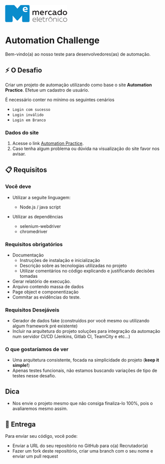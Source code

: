 <img src="me.svg" width="200" alt="ME">

# Automation Challenge

Bem-vindo(a) ao nosso teste para desenvolvedores(as) de automação.

## :zap: O Desafio
Criar um projeto de automação utilizando como base o site **Automation Practice**.
Efetue um cadastro de usuário.

É necessário conter no mínimo os seguintes cenários

* `Login com sucesso`
* `Login inválido`
* `Login em Branco`

### Dados do site

1. Acesse o link [Automation Practice](http://automationpractice.com/index.php).
2. Caso tenha algum problema ou dúvida na visualização do site favor nos avisar.

## :clipboard: Requisitos

### Você deve
* Utilizar a seguite linguagem:
  * Node.js / java script

* Utilizar as dependências
  * selenium-webdriver
  * chromedriver

### Requisitos obrigatórios
* Documentação
  * Instruções de instalação e inicialização
  * Descrição sobre as tecnologias utilizadas no projeto
  * Utilizar comentários no código explicando e justificando decisões tomadas
* Gerar relatório de execução.
* Arquivo contendo massa de dados
* Page object e componentização
* Commitar as evidências do teste.

### Requisitos Desejáveis
* Gerador de dados fake (construídos por você mesmo ou utilizando algum framework pré existente)
* Incluir na arquitetura do projeto soluções para integração da automação num servidor CI/CD (Jenkins, Gitlab CI, TeamCity e etc...)

### O que gostaríamos de ver
* Uma arquitetura consistente, focada na simplicidade do projeto (**keep it simple!**)
* Apenas testes funcionais, não estamos buscando variações de tipo de testes nesse desafio.

## Dica
* Nos envie o projeto mesmo que não consiga finaliza-lo 100%, pois o avaliaremos mesmo assim.

## :rocket: Entrega
Para enviar seu código, você pode:

* Enviar a URL do seu repositório no GitHub para o(a) Recrutador(a)
* Fazer um fork deste repositório, criar uma branch com o seu nome e enviar um pull request
